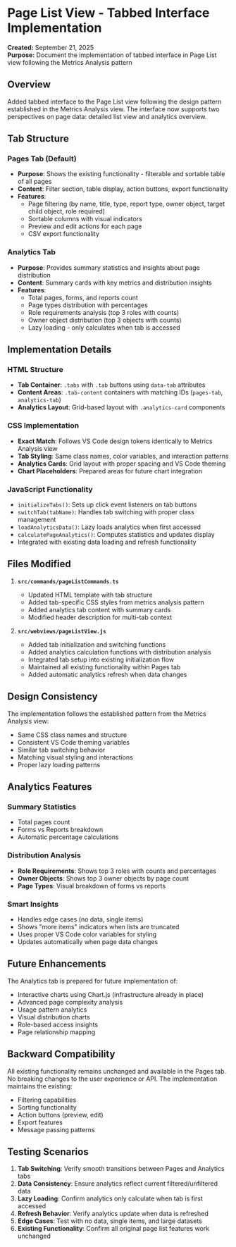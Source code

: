 # Page List View - Tabbed Interface Implementation

**Created:** September 21, 2025  
**Purpose:** Document the implementation of tabbed interface in Page List view following the Metrics Analysis pattern

## Overview

Added tabbed interface to the Page List view following the design pattern established in the Metrics Analysis view. The interface now supports two perspectives on page data: detailed list view and analytics overview.

## Tab Structure

### Pages Tab (Default)
- **Purpose**: Shows the existing functionality - filterable and sortable table of all pages
- **Content**: Filter section, table display, action buttons, export functionality
- **Features**: 
  - Page filtering (by name, title, type, report type, owner object, target child object, role required)
  - Sortable columns with visual indicators
  - Preview and edit actions for each page
  - CSV export functionality

### Analytics Tab
- **Purpose**: Provides summary statistics and insights about page distribution
- **Content**: Summary cards with key metrics and distribution insights
- **Features**:
  - Total pages, forms, and reports count
  - Page types distribution with percentages
  - Role requirements analysis (top 3 roles with counts)
  - Owner object distribution (top 3 objects with counts)
  - Lazy loading - only calculates when tab is accessed

## Implementation Details

### HTML Structure
- **Tab Container**: `.tabs` with `.tab` buttons using `data-tab` attributes
- **Content Areas**: `.tab-content` containers with matching IDs (`pages-tab`, `analytics-tab`)
- **Analytics Layout**: Grid-based layout with `.analytics-card` components

### CSS Implementation
- **Exact Match**: Follows VS Code design tokens identically to Metrics Analysis view
- **Tab Styling**: Same class names, color variables, and interaction patterns
- **Analytics Cards**: Grid layout with proper spacing and VS Code theming
- **Chart Placeholders**: Prepared areas for future chart integration

### JavaScript Functionality
- `initializeTabs()`: Sets up click event listeners on tab buttons
- `switchTab(tabName)`: Handles tab switching with proper class management
- `loadAnalyticsData()`: Lazy loads analytics when first accessed
- `calculatePageAnalytics()`: Computes statistics and updates display
- Integrated with existing data loading and refresh functionality

## Files Modified

1. **`src/commands/pageListCommands.ts`**
   - Updated HTML template with tab structure
   - Added tab-specific CSS styles from metrics analysis pattern
   - Added analytics tab content with summary cards
   - Modified header description for multi-tab context

2. **`src/webviews/pageListView.js`**
   - Added tab initialization and switching functions
   - Added analytics calculation functions with distribution analysis
   - Integrated tab setup into existing initialization flow
   - Maintained all existing functionality within Pages tab
   - Added automatic analytics refresh when data changes

## Design Consistency

The implementation follows the established pattern from the Metrics Analysis view:
- Same CSS class names and structure
- Consistent VS Code theming variables
- Similar tab switching behavior
- Matching visual styling and interactions
- Proper lazy loading patterns

## Analytics Features

### Summary Statistics
- Total pages count
- Forms vs Reports breakdown
- Automatic percentage calculations

### Distribution Analysis
- **Role Requirements**: Shows top 3 roles with counts and percentages
- **Owner Objects**: Shows top 3 owner objects by page count
- **Page Types**: Visual breakdown of forms vs reports

### Smart Insights
- Handles edge cases (no data, single items)
- Shows "more items" indicators when lists are truncated
- Uses proper VS Code color variables for styling
- Updates automatically when page data changes

## Future Enhancements

The Analytics tab is prepared for future implementation of:
- Interactive charts using Chart.js (infrastructure already in place)
- Advanced page complexity analysis
- Usage pattern analytics
- Visual distribution charts
- Role-based access insights
- Page relationship mapping

## Backward Compatibility

All existing functionality remains unchanged and available in the Pages tab. No breaking changes to the user experience or API. The implementation maintains the existing:
- Filtering capabilities
- Sorting functionality
- Action buttons (preview, edit)
- Export features
- Message passing patterns

## Testing Scenarios

1. **Tab Switching**: Verify smooth transitions between Pages and Analytics tabs
2. **Data Consistency**: Ensure analytics reflect current filtered/unfiltered data
3. **Lazy Loading**: Confirm analytics only calculate when tab is first accessed
4. **Refresh Behavior**: Verify analytics update when data is refreshed
5. **Edge Cases**: Test with no data, single items, and large datasets
6. **Existing Functionality**: Confirm all original page list features work unchanged